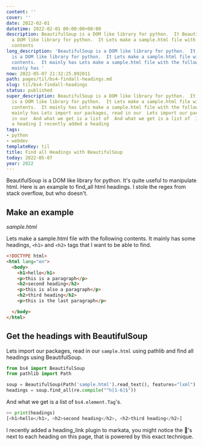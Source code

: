 ```yaml
---
content: ''
cover: ''
date: 2022-02-01
datetime: 2022-02-01 00:00:00+00:00
description: BeautifulSoup is a DOM like library for python.  It BeautifulSoup is
  a DOM like library for python.  It Lets make a sample.html file with the following
  contents
long_description: 'BeautifulSoup is a DOM like library for python.  It BeautifulSoup
  is a DOM like library for python.  It Lets make a sample.html file with the following
  contents.  It mainly has Lets make a sample.html file with the following contents.  It
  mainly has '
now: 2022-05-07 21:32:25.892011
path: pages/til/bs4-findall-headings.md
slug: til/bs4-findall-headings
status: published
super_description: BeautifulSoup is a DOM like library for python.  It BeautifulSoup
  is a DOM like library for python.  It Lets make a sample.html file with the following
  contents.  It mainly has Lets make a sample.html file with the following contents.  It
  mainly has Lets import our packages, read in our  Lets import our packages, read
  in our  And what we get is a list of  And what we get is a list of  I recently added
  a heading I recently added a heading
tags:
- python
- webdev
templateKey: til
title: Find all Headings with BeautifulSoup
today: 2022-05-07
year: 2022
---
```


BeautifulSoup is a DOM like library for python.  It's quite useful to
manipulate html.  Here is an example to find_all html headings.  I stole
the regex from stack overflow, but who doesn't.

## Make an example
_sample.html_

Lets make a sample.html file with the following contents.  It mainly has
some headings, `<h1>` and `<h2>` tags that I want to be able to find.

```html
<!DOCTYPE html>
<html lang="en">
  <body>
    <h1>hello</h1>
    <p>this is a paragraph</p>
    <h2>second heading</h2>
    <p>this is also a paragraph</p>
    <h2>third heading</h2>
    <p>this is the last paragraph</p>

  </body>
</html>
```

## Get the headings with BeautifulSoup

Lets import our packages, read in our `sample.html` using pathlib and find all
headings using BeautifulSoup.

```python
from bs4 import BeautifulSoup
from pathlib import Path

soup = BeautifulSoup(Path('sample.html').read_text(), features="lxml")
headings = soup.find_all(re.compile("^h[1-6]$"))
```

And what we get is a list of `bs4.element.Tag`'s.

```python
>> print(headings)
[<h1>hello</h1>, <h2>second heading</h2>, <h2>third heading</h2>]
```

I recently added a heading_link plugin to markata, you might notice the
🔗's next to each heading on this page, that is powered by this exact
technique.